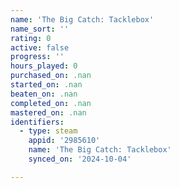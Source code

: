 ```yaml
---
name: 'The Big Catch: Tacklebox'
name_sort: ''
rating: 0
active: false
progress: ''
hours_played: 0
purchased_on: .nan
started_on: .nan
beaten_on: .nan
completed_on: .nan
mastered_on: .nan
identifiers:
  - type: steam
    appid: '2985610'
    name: 'The Big Catch: Tacklebox'
    synced_on: '2024-10-04'

---
```

